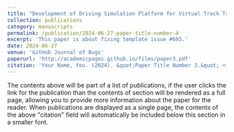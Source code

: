 ```yaml
---
title: "Development of Driving Simulation Platform for Virtual Track Train "
collection: publications
category: manuscripts
permalink: /publication/2024-06-27-paper-title-number-4
excerpt: 'This paper is about fixing template issue #693.'
date: 2024-06-27
venue: 'GitHub Journal of Bugs'
paperurl: 'http://academicpages.github.io/files/paper3.pdf'
citation: 'Your Name, You. (2024). &quot;Paper Title Number 3.&quot; <i>GitHub Journal of Bugs</i>. 1(3).'
---
```


The contents above will be part of a list of publications, if the user clicks the link for the publication than the contents of section will be rendered as a full page, allowing you to provide more information about the paper for the reader. When publications are displayed as a single page, the contents of the above "citation" field will automatically be included below this section in a smaller font.
